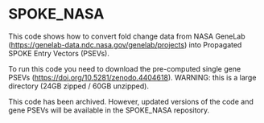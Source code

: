 # SPOKE_NASA

This code shows how to convert fold change data from NASA GeneLab (https://genelab-data.ndc.nasa.gov/genelab/projects) into Propagated SPOKE Entry Vectors (PSEVs). 

To run this code you need to download the pre-computed single gene PSEVs (https://doi.org/10.5281/zenodo.4404618). WARNING: this is a large directory (24GB zipped / 60GB unzipped).

This code has been archived. However, updated versions of the code and gene PSEVs will be available in the SPOKE_NASA repository.  
